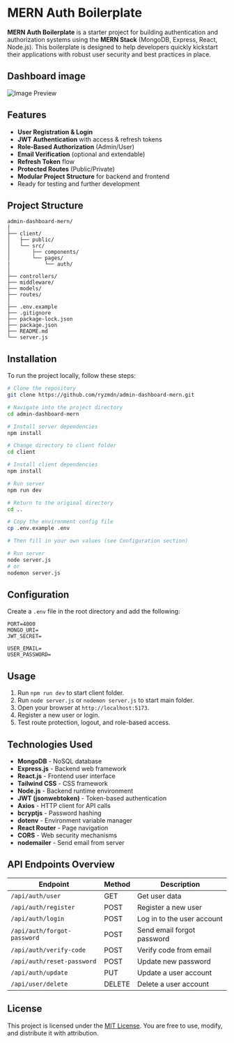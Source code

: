 # MERN Auth Boilerplate

**MERN Auth Boilerplate** is a starter project for building authentication and authorization systems using the **MERN Stack** (MongoDB, Express, React, Node.js). This boilerplate is designed to help developers quickly kickstart their applications with robust user security and best practices in place.

## Dashboard image

![Image Preview](https://github.com/user-attachments/assets/07e14297-9d65-4150-8ebf-1c6662c1d9de)

## Features

- **User Registration & Login**
- **JWT Authentication** with access & refresh tokens
- **Role-Based Authorization** (Admin/User)
- **Email Verification** (optional and extendable)
- **Refresh Token** flow
- **Protected Routes** (Public/Private)
- **Modular Project Structure** for backend and frontend
- Ready for testing and further development

## Project Structure

```plaintext
admin-dashboard-mern/
│
├── client/                
│   ├── public/
│   └── src/
│       ├── components/
│       └── pages/
|           └── auth/
│
├── controllers/
├── middleware/
├── models/
├── routes/
│
├── .env.example
├── .gitignore
├── package-lock.json
├── package.json
├── README.md
└── server.js
```

## Installation

To run the project locally, follow these steps:

```bash
# Clone the repository
git clone https://github.com/ryzmdn/admin-dashboard-mern.git

# Navigate into the project directory
cd admin-dashboard-mern

# Install server dependencies
npm install

# Change directory to client folder
cd client

# Install client dependencies
npm install

# Run server
npm run dev

# Return to the original directory
cd ..

# Copy the environment config file
cp .env.example .env

# Then fill in your own values (see Configuration section)

# Run server
node server.js
# or
nodemon server.js
```

## Configuration

Create a `.env` file in the root directory and add the following:

```env
PORT=4000
MONGO_URI=
JWT_SECRET=

USER_EMAIL=
USER_PASSWORD=
```

## Usage

1. Run `npm run dev` to start client folder.
2. Run `node server.js` or `nodemon server.js` to start main folder.
3. Open your browser at `http://localhost:5173`.
4. Register a new user or login.
5. Test route protection, logout, and role-based access.

## Technologies Used

- **MongoDB** - NoSQL database
- **Express.js** - Backend web framework
- **React.js** - Frontend user interface
- **Tailwind CSS** - CSS framework
- **Node.js** - Backend runtime environment
- **JWT (jsonwebtoken)** - Token-based authentication
- **Axios** - HTTP client for API calls
- **bcryptjs** - Password hashing
- **dotenv** - Environment variable manager
- **React Router** - Page navigation
- **CORS** - Web security mechanisms
- **nodemailer** - Send email from server

## API Endpoints Overview

| Endpoint                    | Method | Description                 |
|-----------------------------|--------|-----------------------------|
| `/api/auth/user`            | GET    | Get user data               |
| `/api/auth/register`        | POST   | Register a new user         |
| `/api/auth/login`           | POST   | Log in to the user account  |
| `/api/auth/forgot-password` | POST   | Send email forgot password  |
| `/api/auth/verify-code`     | POST   | Verify code from email      |
| `/api/auth/reset-password`  | POST   | Update new password         |
| `/api/auth/update`          | PUT    | Update a user account       |
| `/api/user/delete`          | DELETE | Delete a user account       |

## License

This project is licensed under the [MIT License](./LICENSE). You are free to use, modify, and distribute it with attribution.
